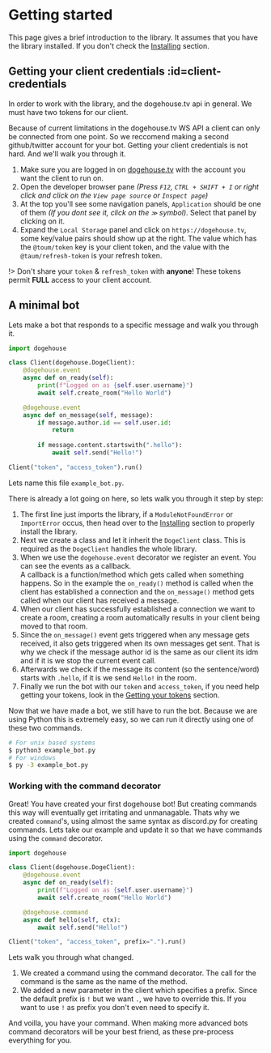 # Getting started

This page gives a brief introduction to the library. It assumes that you have the library installed. If you don't check the [Installing](intro?id=installing) section.

## Getting your client credentials :id=client-credentials

In order to work with the library, and the dogehouse.tv api in general. We must have two tokens for our client.

Because of current limitations in the dogehouse.tv WS API a client can only be connected from one point. So we reccomend making a second github/twitter account for your bot. Getting your client credentials is not hard. And we'll walk you through it.

1. Make sure you are logged in on [dogehouse.tv](https://dogehouse.tv) with the account you want the client to run on.
2. Open the developer browser pane *(Press `F12`, `CTRL + SHIFT + I` or right click and click on the `View page source` or `Inspect page`)*
3. At the top you'll see some navigation panels, `Application` should be one of them *(If you dont see it, click on the `≫` symbol)*. Select that panel by clicking on it. 
4. Expand the `Local Storage` panel and click on `https://dogehouse.tv`, some key/value pairs should show up at the right. The value which has the `@toum/token` key is your client token, and the value with the `@taum/refresh-token` is your refresh token.

!> Don't share your `token` & `refresh_token` with **anyone**! These tokens permit **FULL** access to your client account.

## A minimal bot

Lets make a bot that responds to a specific message and walk you through it.

```py
import dogehouse

class Client(dogehouse.DogeClient):
    @dogehouse.event
    async def on_ready(self):
        print(f"Logged on as {self.user.username}")
        await self.create_room("Hello World")

    @dogehouse.event
    async def on_message(self, message):
        if message.author.id == self.user.id:
            return
        
        if message.content.startswith(".hello"):
            await self.send("Hello!")

Client("token", "access_token").run()
```

Lets name this file `example_bot.py`.

There is already a lot going on here, so lets walk you through it step by step:
1. The first line just imports the library, if a `ModuleNotFoundError` or `ImportError` occus, then head over to the [Installing](intro?id=installing) section to properly install the library.
2. Next we create a class and let it inherit the `DogeClient` class. This is required as the `DogeClient` handles the whole library.
3. When we use the `dogehouse.event` decorator we register an event. You can see the events as a callback.  
A callback is a function/method which gets called when something happens. So in the example the `on_ready()` method is called when the client has established a connection and the `on_message()` method gets called when our client has received a message.
4. When our client has successfully established a connection we want to create a room, creating a room automatically results in your client being moved to that room.
5. Since the `on_message()` event gets triggered when any message gets received, it also gets triggered when its own messages get sent. That is why we check if the message author id is the same as our client its idm and if it is we stop the current event call.
6. Afterwards we check if the message its content (so the sentence/word) starts with `.hello`, if it is we send `Hello!` in the room.
7. Finally we run the bot with our `token` and `access_token`, if you need help getting your tokens, look in the [Getting your tokens](quickstart?id=client-credentials) section.

Now that we have made a bot, we still have to run the bot. Because we are using Python this is extremely easy, so we can run it directly using one of these two commands.

```bash
# For unix based systems
$ python3 example_bot.py
# For windows
$ py -3 example_bot.py
```

### Working with the command decorator

Great! You have created your first dogehouse bot! But creating commands this way will eventually get irritating and unmanagable. Thats why we created `command`'s, using almost the same syntax as discord.py for creating commands. Lets take our example and update it so that we have commands using the `command` decorator.

```py
import dogehouse

class Client(dogehouse.DogeClient):
    @dogehouse.event
    async def on_ready(self):
        print(f"Logged on as {self.user.username}")
        await self.create_room("Hello World")

    @dogehouse.command
    async def hello(self, ctx):
        await self.send("Hello!")

Client("token", "access_token", prefix=".").run()
```

Lets walk you through what changed.

1. We created a command using the command decorator. The call for the command is the same as the name of the method.
2. We added a new parameter in the client which specifies a prefix. Since the default prefix is `!` but we want `.`, we have to override this. If you want to use `!` as prefix you don't even need to specify it.

And voilla, you have your command. When making more advanced bots command decorators will be your best friend, as these pre-process everything for you.
